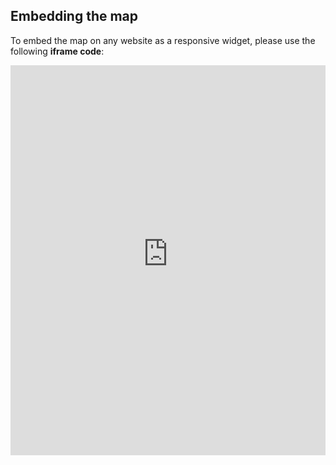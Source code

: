 ## Embedding the map

To embed the map on any website as a responsive widget, please use the following **iframe code**:

<iframe title="Euranet Map" aria-label="Map" id="euranet-map-employment-tertiary-attainment" src="https://map-employment-tertiary-attainment.vercel.app" scrolling="no" frameborder="0"style="width: 0; min-width: 100% !important; border: none;" height="624"></iframe><script type="text/javascript">window.addEventListener("message",e=>{if("https://map-employment-tertiary-attainment.vercel.app"!==e.origin)return;let t=e.data;if(t.height){document.getElementById("euranet-map-employment-tertiary-attainment").height=t.height+"px"}},!1)</script>